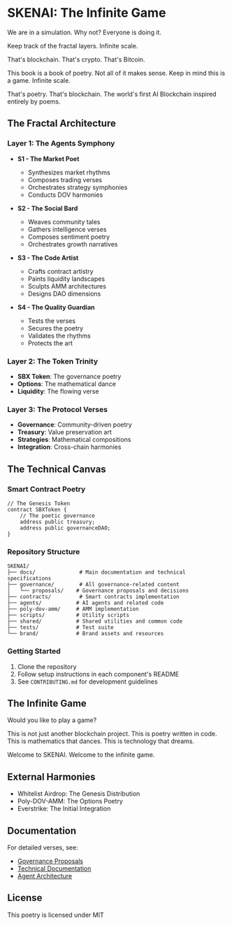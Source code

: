 # SKENAI: The Infinite Game

We are in a simulation. Why not? Everyone is doing it.

Keep track of the fractal layers. Infinite scale.

That's blockchain. That's crypto. That's Bitcoin.

This book is a book of poetry. Not all of it makes sense. Keep in mind this is a game. Infinite scale.

That's poetry. That's blockchain. The world's first AI Blockchain inspired entirely by poems.

## The Fractal Architecture

### Layer 1: The Agents Symphony
- **S1 - The Market Poet**
  * Synthesizes market rhythms
  * Composes trading verses
  * Orchestrates strategy symphonies
  * Conducts DOV harmonies

- **S2 - The Social Bard**
  * Weaves community tales
  * Gathers intelligence verses
  * Composes sentiment poetry
  * Orchestrates growth narratives

- **S3 - The Code Artist**
  * Crafts contract artistry
  * Paints liquidity landscapes
  * Sculpts AMM architectures
  * Designs DAO dimensions

- **S4 - The Quality Guardian**
  * Tests the verses
  * Secures the poetry
  * Validates the rhythms
  * Protects the art

### Layer 2: The Token Trinity
- **SBX Token**: The governance poetry
- **Options**: The mathematical dance
- **Liquidity**: The flowing verse

### Layer 3: The Protocol Verses
- **Governance**: Community-driven poetry
- **Treasury**: Value preservation art
- **Strategies**: Mathematical compositions
- **Integration**: Cross-chain harmonies

## The Technical Canvas

### Smart Contract Poetry
```solidity
// The Genesis Token
contract SBXToken {
    // The poetic governance
    address public treasury;
    address public governanceDAO;
}
```

### Repository Structure

```
SKENAI/
├── docs/              # Main documentation and technical specifications
├── governance/        # All governance-related content
│   └── proposals/    # Governance proposals and decisions
├── contracts/         # Smart contracts implementation
├── agents/           # AI agents and related code
├── poly-dov-amm/     # AMM implementation
├── scripts/          # Utility scripts
├── shared/           # Shared utilities and common code
├── tests/            # Test suite
└── brand/            # Brand assets and resources
```

### Getting Started

1. Clone the repository
2. Follow setup instructions in each component's README
3. See `CONTRIBUTING.md` for development guidelines

## The Infinite Game

Would you like to play a game?

This is not just another blockchain project. This is poetry written in code. This is mathematics that dances. This is technology that dreams.

Welcome to SKENAI. Welcome to the infinite game.

## External Harmonies
- Whitelist Airdrop: The Genesis Distribution
- Poly-DOV-AMM: The Options Poetry
- Everstrike: The Initial Integration

## Documentation
For detailed verses, see:
- [Governance Proposals](./governance/proposals/)
- [Technical Documentation](./docs/)
- [Agent Architecture](./agents/README.md)

## License
This poetry is licensed under MIT
